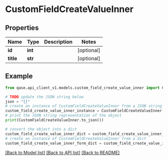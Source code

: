 # CustomFieldCreateValueInner


## Properties

Name | Type | Description | Notes
------------ | ------------- | ------------- | -------------
**id** | **int** |  | [optional] 
**title** | **str** |  | [optional] 

## Example

```python
from qase.api_client_v1.models.custom_field_create_value_inner import CustomFieldCreateValueInner

# TODO update the JSON string below
json = "{}"
# create an instance of CustomFieldCreateValueInner from a JSON string
custom_field_create_value_inner_instance = CustomFieldCreateValueInner.from_json(json)
# print the JSON string representation of the object
print(CustomFieldCreateValueInner.to_json())

# convert the object into a dict
custom_field_create_value_inner_dict = custom_field_create_value_inner_instance.to_dict()
# create an instance of CustomFieldCreateValueInner from a dict
custom_field_create_value_inner_form_dict = custom_field_create_value_inner.from_dict(custom_field_create_value_inner_dict)
```
[[Back to Model list]](../README.md#documentation-for-models) [[Back to API list]](../README.md#documentation-for-api-endpoints) [[Back to README]](../README.md)


